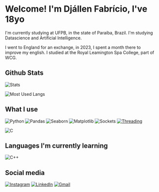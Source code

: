 # Welcome! I'm Djállen Fabrício, I've 18yo
I'm currently studying at UFPB, in the state of Paraíba, Brazil. I'm studying  Datascience and Artificial Intelligence.

I went to England for an exchange, in 2023, I spent a month there to improve my english.
I studied at the Royal Leamington Spa College, part of WCG.

## Github Stats
![Stats](https://github-readme-stats.vercel.app/api?username=DjallenDias&show_icons=false&theme=transparent&card_width=340)


![Most Used Langs](https://github-readme-stats.vercel.app/api/top-langs?username=DjallenDias&locale=en&hide_title=false&layout=donut&langs_count=6&theme=transparent&order=2&hide=css,html,jupyter%20notebook)

## What I use
![Python](https://img.shields.io/badge/Python-14354C?style=for-the-badge&logo=python&logoColor=white)
![Pandas](https://img.shields.io/pypi/v/pandas.svg?label=Pandas)
![Seaborn](https://img.shields.io/pypi/v/seaborn.svg?label=Seaborn)
![Matplotlib](https://img.shields.io/pypi/v/matplotlib.svg?label=Matplotlib)
![Sockets](https://img.shields.io/pypi/v/sockets.svg?label=Sockets)
[![Threading](https://img.shields.io/badge/Python-Threading-blue.svg)](https://docs.python.org/3/library/threading.html)

![C](https://img.shields.io/badge/C-14354C?style=for-the-badge&logo=C&logoColor=white)

## Languages I'm currently learning

![C++](https://img.shields.io/badge/C++-14354C?style=for-the-badge&logo=c%2B%2B&logoColor=white)

## Social media
[![Instagram](https://img.shields.io/badge/Instagram-E4405F?style=for-the-badge&logo=instagram&logoColor=white)](https://instagram.com/djzin0_)
[![LinkedIn](https://img.shields.io/badge/linkedin-0077B5?style=for-the-badge&logo=linkedin&logoColor=white)](https://www.linkedin.com/in/dj%C3%A1llen-fabr%C3%ADcio-125332234/)
[![Gmail](https://img.shields.io/badge/gmail-D14852?style=for-the-badge&logo=gmail&logoColor=white)](https://mail.google.com/mail/?view=cm&fs=1&to=djallen.20010@gmail.com&su=Send%20something&body=Hi,%20Djallen%20)
